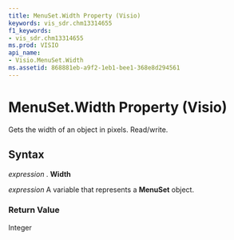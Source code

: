 ```yaml
---
title: MenuSet.Width Property (Visio)
keywords: vis_sdr.chm13314655
f1_keywords:
- vis_sdr.chm13314655
ms.prod: VISIO
api_name:
- Visio.MenuSet.Width
ms.assetid: 868881eb-a9f2-1eb1-bee1-368e8d294561
---
```



# MenuSet.Width Property (Visio)

Gets the width of an object in pixels. Read/write.


## Syntax

 _expression_ . **Width**

 _expression_ A variable that represents a **MenuSet** object.


### Return Value

Integer


